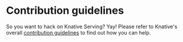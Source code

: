 # Contribution guidelines

So you want to hack on Knative Serving? Yay! Please refer to Knative's overall
[contribution guidelines](https://www.knative.dev/community/contributing/) to
find out how you can help.
